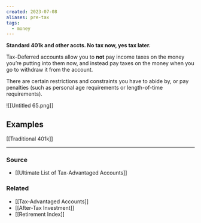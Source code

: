 ```yaml
---
created: 2023-07-08
aliases: pre-tax
tags:
  - money
---
```

**Standard 401k and other accts. No tax now, yes tax later.**

Tax-Deferred accounts allow you to **not** pay income taxes on the money you’re putting into them now, and instead pay taxes on the money when you go to withdraw it from the account. 

There are certain restrictions and constraints you have to abide by, or pay penalties (such as personal age requirements or length-of-time requirements). 

![[Untitled 65.png]]
## Examples

[[Traditional 401k]] 

---

### Source
- [[Ultimate List of Tax-Advantaged Accounts]]

### Related
- [[Tax-Advantaged Accounts]] 
- [[After-Tax Investment]] 
- [[Retirement Index]]